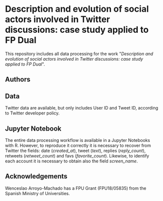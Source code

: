# Description and evolution of social actors involved in Twitter discussions: case study applied to FP Dual
This repository includes all data processing for the work "*Description and evolution of social actors involved in Twitter discussions: case study applied to FP Dual*".

## Authors

## Data
Twitter data are available, but only includes User ID and Tweet ID, according to Twitter developer policy.

## Jupyter Notebook
The entire data processing workflow is available in a Jupyter Notebooks with R. However, to reproduce it correctly it is necessary to recover from Twitter the fields: date (*created_at*), tweet (*text*), replies (*reply_count*), retweets (*retweet_count*) and favs (*favorite_count*). Likewise, to identify each account it is necessary to obtain also the field *screen_name*.

## Acknowledgements
Wenceslao Arroyo-Machado has a FPU Grant (FPU18/05835) from the Spanish Ministry of Universities.

